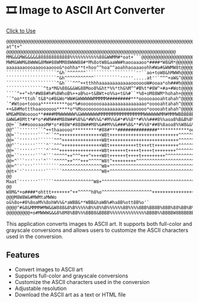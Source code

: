 # 🎞️ Image to ASCII Art Converter

[Click to Use](https://image2ascii.glea.me/)

```text
@@@@@@@@@@@@@@@@@@@@@@@@@@@@@@@@@@@@@@@@@@@@@@@@@@@@@@@@@@@@@@@@@@@@@@@@@@
at^t+^    @@@@@@@@@@@@@@@@@@@@@@@@@@@@@@@@@@@@@@@@@@@@@@@@@@@@@@@@@@@@@@@@
MM&&&MW&&&&&888888888888%%%%%%%%%%%88&WWMM#*oat+```@@@@@@@@@@@@@@@@@@@@@@@
MWM&WWM&8WWW&8MW#88WMM88WWW88#*M%8otW8&aaWW#haooaaaoo*####*W8&M*@@@@@@@@@@
aaaaaaaoooaaoooaaooo&*oohha**t+hoo^^hoa^^aoahhaoaaaoohh#Wa#&WWMW8t@@@@@@@@
```````````````````^&h`^^^^^^^```````````````````''``ao+toW8&hMWWh@@@@@@@@
```````````````````^&h^^^^^^^^^^^``````````'''''.....at''`^^^+aW&^@@@@@@@@
```````````````````^&h```^^^++tthhhaaaaaaaaaaaaooooooW#ooaa*oh###h@@@@@@@@
``````````````^ta*M&%88&&&W&88Moo8%&ht*%%*th&%M^^#B%t*#8W^+#a+#Wot@@@@@@@@
````^++^+h*#W88#h#%8WhoB%++aB%o+t&BWt+o%%a+t&%#``*%8+oM88WM*hohah+@@@@@@@@
``^oo**ttoh`t&8*o#8&Wo*WW#&WWWWWWMMMMM#########***oooooaooahtahah^@@@@@@@@
`^#Wtoo+toooa**********oo*%#ooooooooaaaaaaaaaaaaaaaao*ooooahtahah^@@@@@@@@
++&8#Mottthaaoooooo*****o*%Moooooooooaaaaaaaaaaaaoooo*ooooahtahah^@@@@@@@@
WM&WM8Wooooo**####MMWWWWWW%&WWWWWWWMMMMMMMMMMMMMMMMMWWWWWWMM#MMMWBBBBBBBBB
&WW&#8Mtt*#*o*#WM###M88W##%8%&*#W%%&*#M%%&#*#%%8**#%%%###8%%aoa8%B&B%8%B&B
@@+``h##ooooaaoM#*o*#88W*#888W##M8%&##M%%&###%8&**#%%8*##8%8aoa8%%W8&&%%W&
@@^``'''''''``^++thaaoooo**********#88#***###############************ooooo
@@+``'''''''```^``^^++++++++++++++++W8t++++++++++++++++++++++++++^^^^^^^^^
@@+``'''''''``````^^^+++++++++++++++W8t++++++++++++++++++++++++++^^^^^^^^^
@@^``''''''````^``^^^+++++++++++++++W8t++++++++++tt+++tt+++++++++^^^^^^^^^
@@+``''''''````^`^^^++++++++++++++++W8t++++++t++++t++++t++++++++^^^^^^^^^^
@@+``''''''```^```^^^^^++^^^+++^++++W8t++++++t++++t+++++++++^^^^^^^^^^^^^^
@@+^```'''`''`^```^^^^^++^^^+++^^^^^W8t^+++++++++^^^^^^^^^^^^^^^^^^^^^^^^^
@@+^`'`'''``````````^^^^^^^^^^^^^^^^W8+^^^^^^^^^^^^^^^^^^^^^^^^^^^^^^^^^^^
@@t+`'`''''''''``````^^^^^^^^^^^^^^^W8+^^^^^^^^^^^^^^^^^^^^^^^^^^^^^^^^^^^
@@ Maat`'''''''``````^^^^^^^^^^^^^^^W8+^^^^^^^^^^^^^^^^^^^^^^^^^^^^^^^^^^^
@@ W8M&*+o####*ohttt+++++++^++^^^^^h8%o^^^^^^^^^^^^^^^^^^^++++++++++++++++
@@@M8W8W&#MWMtaMWWo o&%8o+#8%8oaM%%8ohW%%&*aWBB&**WBB&haWB%#ha8B%ott8B%o'`
@@@@^#&8&MMMM#MW&&W888&8%B%%%%%B%%8%%B%%%%%%8B%%%%8BB%BB8B%8BB%88%BB%B%%BB
@@@@@@@@@+o#MWWW&&&8%8M8%BB%%%BBB8&BBBB%%%%%%%%%%%%%%BBBB%%BBBBW8BBBBBBBBB
```

This application converts images to ASCII art. It supports both full-color and grayscale conversions and allows users to customize the ASCII characters used in the conversion.

## Features

- Convert images to ASCII art
- Supports full-color and grayscale conversions
- Customize the ASCII characters used in the conversion
- Adjustable resolution
- Download the ASCII art as a text or HTML file
